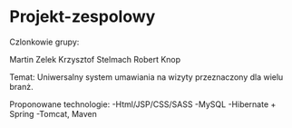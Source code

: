 # Projekt-zespolowy

Czlonkowie grupy:

Martin Zelek
Krzysztof Stelmach
Robert Knop

Temat:
Uniwersalny system umawiania na wizyty przeznaczony dla wielu branż.

Proponowane technologie:
-Html/JSP/CSS/SASS
-MySQL
-Hibernate + Spring
-Tomcat, Maven
